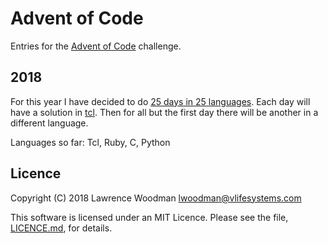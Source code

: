 Advent of Code
==============

Entries for the [Advent of Code](https://adventofcode.com) challenge.

2018
----
For this year I have decided to do [25 days in 25 languages](https://techtinkering.com/articles/advent-of-code-2018-25-days-25-languages/).  Each day will have a solution in [tcl](https://wiki.tcl-lang.org/). Then for all but the first day there will be another in a different language.

Languages so far: Tcl, Ruby, C, Python

Licence
-------
Copyright (C) 2018 Lawrence Woodman <lwoodman@vlifesystems.com>

This software is licensed under an MIT Licence.  Please see the file, [LICENCE.md](https://github.com/lawrencewoodman/adventofcode/blob/master/LICENCE.md), for details.

